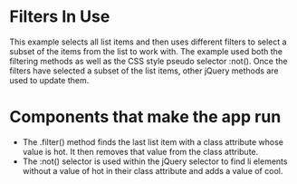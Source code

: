 # Filters In Use

This example selects all list items and then uses different filters to select a subset of the items from the list to work with. The example used both the filtering methods as well as the CSS style pseudo selector :not(). Once the filters have selected a subset of the list items, other jQuery methods are used to update them.
 
# Components that make the app run

* The .filter() method finds the last list item with a class attribute whose value is hot. It then removes that value from the class attribute.
* The :not() selector is used within the jQuery selector to find li elements without a value of hot in their class attribute and adds a value of cool.
